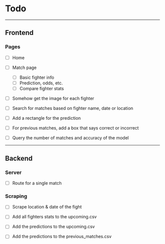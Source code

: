 # Todo

---

## Frontend

### Pages
- [ ] Home
- [ ] Match page
    - [ ] Basic fighter info
    - [ ] Prediction, odds, etc.
    - [ ] Compare fighter stats
- [ ] Somehow get the image for each fighter

- [ ] Search for matches based on fighter name, date or location
- [ ] Add a rectangle for the prediction
- [ ] For previous matches, add a box that says correct or incorrect
- [ ] Query the number of matches and accuracy of the model

---

## Backend

### Server
- [ ] Route for a single match

### Scraping
- [ ] Scrape location & date of the fight
- [ ] Add all fighters stats to the upcoming.csv
- [ ] Add the predictions to the upcoming.csv
- [ ] Add the predictions to the previous_matches.csv

